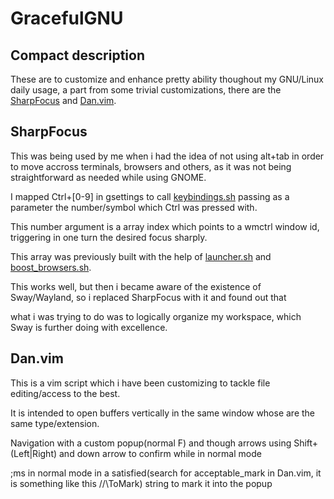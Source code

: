 # GracefulGNU

## Compact description

These are to customize and enhance pretty ability thoughout my GNU/Linux daily usage,
a part from some trivial customizations, there are the [SharpFocus](Bashcripts/SharpFocus) and [Dan.vim](vim/runtime/Dan.vim).

## SharpFocus

This was being used by me when i had the idea of not using alt+tab in order to move accross terminals, browsers and others,
as it was not being straightforward as needed while using GNOME.

I mapped Ctrl+[0-9] in gsettings to call [keybindings.sh](BashScripts/SharpFocus/keybindings.sh) passing as a parameter the number/symbol which Ctrl was pressed with.

This number argument is a array index which points to a wmctrl window id, triggering in one turn the desired focus sharply.

This array was previously built with the help of [launcher.sh](BashScripts/SharpFocus/launcher.sh) and [boost_browsers.sh](BashScripts/SharpFocus/boost_browsers.sh).

This works well, but then i became aware of the existence of Sway/Wayland, so i replaced SharpFocus with it and found out that

what i was trying to do was to logically organize my workspace, which Sway is further doing with excellence.


## Dan.vim

This is a vim script which i have been customizing to tackle file editing/access to the best.

It is intended to open buffers vertically in the same window whose are the same type/extension.

Navigation with a custom popup(normal F) and though arrows using Shift+(Left|Right) and down arrow to confirm while in normal mode

;ms in normal mode in a satisfied(search for acceptable_mark in Dan.vim, it is something like this //\ToMark) string to mark it into the popup
